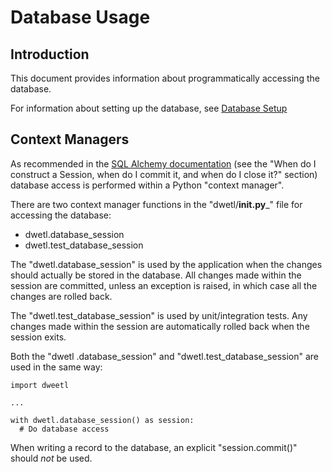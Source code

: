 # Database Usage

## Introduction

This document provides information about programmatically accessing the
database.

For information about setting up the database, see
[Database Setup](database_setup.md)

## Context Managers

As recommended in the [SQL Alchemy documentation](https://docs.sqlalchemy.org/en/13/orm/session_basics.html)
(see the "When do I construct a Session, when do I commit it, and when do I close
it?" section) database access is performed within a Python "context manager".

There are two context manager functions in the "dwetl/__init.py___" file for
accessing the database:

* dwetl.database_session
* dwetl.test_database_session

The "dwetl.database_session" is used by the application when the changes should
actually be stored in the database. All changes made within the session are
committed, unless an exception is raised, in which case all the changes are
rolled back.

The "dwetl.test_database_session" is used by unit/integration tests. Any changes
made within the session are automatically rolled back when the session exits.

Both the "dwetl .database_session" and "dwetl.test_database_session" are used
in the same way:

```
import dweetl

...

with dwetl.database_session() as session:
  # Do database access
```

When writing a record to the database, an explicit "session.commit()" should
_not_ be used.

